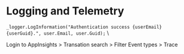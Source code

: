 # Logging and Telemetry
```_logger.LogInformation("Authentication success {userEmail} {userGuid}.", user.Email, user.Guid);``` \

Login to AppInsights > Transation search > Filter Event types > Trace

